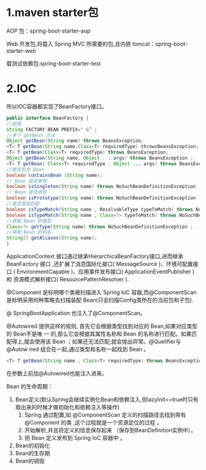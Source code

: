 # 1.maven starter包

AOP 包：spring-boot-starter-aop

Web 开发包,将载入 Spring MVC 所需要的包,且内嵌 tomcat：spring-boot-starter-web

载测试依赖包:spring-boot-starter-test

# 2.IOC

所以IOC容器都实现了BeanFactory接口。

```java
public interface BeanFactory {
//前缀
String FACTORY BEAN PREFIX=" &” ;
//多个 getBean 方法
Object getBean(String name) throws BeansException;
<T> T getBean(String name,Class<T> requiredType) throwsBeansException;
<T> T getBean(Class<T> requiredType) throws BeansException;
Object getBean(String name, Object . . args) throws BeansException ;
<T> T getBean( Class<T> requiredType , Object ... args) throws BeansException;
//是否包含 Bean
boolean containsBean (String name);
// Bean 是否单例
boolean isSingleton(String name) throws NoSuchBeanDefinitionException ;
// Bean 是否原型
boolean isPrototype(String name) throws NoSuchBeanDefinitionException ;
//是否类型匹配
boolean isTypeMatch(String name , ResolvableType typeToMatch) throws NoSuchBeanDefinitionException;
boolean isTypeMatch(String name , Class<?> typeToMatch) throws NoSuchBeanDefinitionException;
//获取 Bean 的类型
Class<?> getType(String name) throws NoSuchBeanDefinitionException ;
//获取 Bean 的别名
String[] getAliases(String name);
}
```

ApplicationContext 接口通过继承HierarchicaBeanFactory接口,进而继承 BeanFactory 接口 ,还扩展了消息国际化接口( MessageSource )、环境可配置接口 ( EnvironmentCapable )、应用事件发布接口( ApplicationEventPublisher ) 和 资源模式解析接口( ResourcePatternResolver ).

@Component 是标明哪个类被扫描进入 Spring IoC 容器,而@ComponentScan是标明采用何种策略去扫描装配 Bean(只会扫描Config类所在的当前包和子包).

@ SpringBootApplication 也注入了@ComponentScan。

@Autowired 提供这样的规则, 首先它会根据类型找到对应的 Bean,如果对应类型的 Bean不是唯 一 的,那么它会根据其属性名称和 Bean 的名称进行匹配。如果匹配得上,就会使用该 Bean ；如果还无法匹配,就会抛出异常。@Quelifier与@Autow ired 组合在一起,通过类型和名称一起找到 Bean 。

```java
<T> T getBean(String name , Class<T> requiredType) throws BeansException；
```

在参数上前加@Autowired也能注入进来。

Bean 的生命周期：

1. Bean定义(默认Spring会继续实例化Bean和依赖注入,但lazyInit==true时只有取出来的时候才做初始化和依赖注入等操作)
   1. Spring 通过配置,如 @ComponentScan 定义的扫描路径去找到带有@Component 的类 ,这个过程就是一个资源定位的过程 。
   2. 开始解析,并且将定义的信息保存起来 （保存到BeanDefinition实例中）。
   3. 把 Bean 定义发布到 Spring IoC 容器中 。
2. Bean的初始化
3. Bean的生存期
4. Bean的销毁 